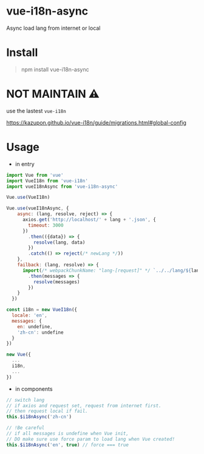 # vue-i18n-async
Async load lang from internet or local

# Install
> npm install vue-i18n-async

# NOT MAINTAIN ⚠️

use the lastest `vue-i18n`

https://kazupon.github.io/vue-i18n/guide/migrations.html#global-config

# Usage
- in entry
```javascript
import Vue from 'vue'
import VueI18n from 'vue-i18n'
import vueI18nAsync from 'vue-i18n-async'

Vue.use(VueI18n)

Vue.use(vueI18nAsync, {
    async: (lang, resolve, reject) => {
      axios.get('http://localhost/' + lang + '.json', {
        timeout: 3000
      })
        .then(({data}) => {
          resolve(lang, data)
        })
        .catch(() => reject(/* newLang */))
    },
    failback: (lang, resolve) => {
      import(/* webpackChunkName: "lang-[request]" */ `../../lang/${lang}.json`)
        .then(messages => {
          resolve(messages)
        })
    }
  })

const i18n = new VueI18n({
  locale: 'en',
  messages: {
    en: undefine,
    'zh-cn': undefine
  }
})

new Vue({
  ...
  i18n,
  ...
})
```
- in components
```javascript
// switch lang
// if axios and request set, request from internet first.
// then request local if fail.
this.$i18nAsync('zh-cn')
```

```javascript
// !Be careful
// if all messages is undefine when Vue init,
// DO make sure use force param to load lang when Vue created!
this.$i18nAsync('en', true) // force === true
```
